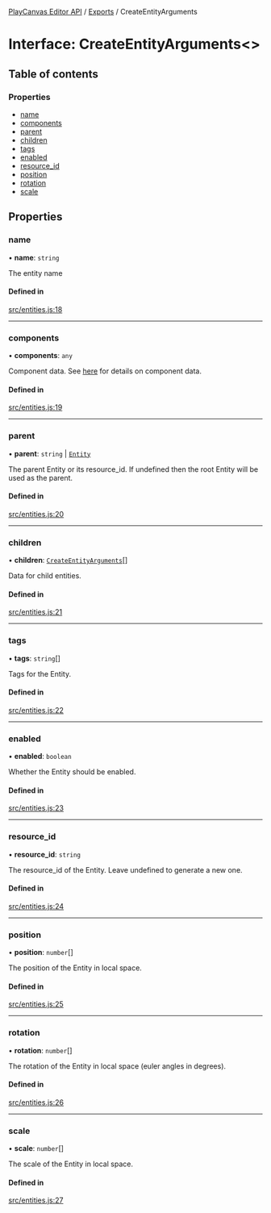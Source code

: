 [PlayCanvas Editor API](../README.md) / [Exports](../modules.md) / CreateEntityArguments

# Interface: CreateEntityArguments<\>

## Table of contents

### Properties

- [name](CreateEntityArguments.md#name)
- [components](CreateEntityArguments.md#components)
- [parent](CreateEntityArguments.md#parent)
- [children](CreateEntityArguments.md#children)
- [tags](CreateEntityArguments.md#tags)
- [enabled](CreateEntityArguments.md#enabled)
- [resource\_id](CreateEntityArguments.md#resource_id)
- [position](CreateEntityArguments.md#position)
- [rotation](CreateEntityArguments.md#rotation)
- [scale](CreateEntityArguments.md#scale)

## Properties

### name

• **name**: `string`

The entity name

#### Defined in

[src/entities.js:18](https://github.com/playcanvas/editor-api/blob/b27c301/src/entities.js#L18)

___

### components

• **components**: `any`

Component data. See [here](EntityProperties.md) for details on component data.

#### Defined in

[src/entities.js:19](https://github.com/playcanvas/editor-api/blob/b27c301/src/entities.js#L19)

___

### parent

• **parent**: `string` \| [`Entity`](../classes/Entity.md)

The parent Entity or its resource_id. If undefined then the root Entity will be used as the parent.

#### Defined in

[src/entities.js:20](https://github.com/playcanvas/editor-api/blob/b27c301/src/entities.js#L20)

___

### children

• **children**: [`CreateEntityArguments`](CreateEntityArguments.md)[]

Data for child entities.

#### Defined in

[src/entities.js:21](https://github.com/playcanvas/editor-api/blob/b27c301/src/entities.js#L21)

___

### tags

• **tags**: `string`[]

Tags for the Entity.

#### Defined in

[src/entities.js:22](https://github.com/playcanvas/editor-api/blob/b27c301/src/entities.js#L22)

___

### enabled

• **enabled**: `boolean`

Whether the Entity should be enabled.

#### Defined in

[src/entities.js:23](https://github.com/playcanvas/editor-api/blob/b27c301/src/entities.js#L23)

___

### resource\_id

• **resource\_id**: `string`

The resource_id of the Entity. Leave undefined to generate a new one.

#### Defined in

[src/entities.js:24](https://github.com/playcanvas/editor-api/blob/b27c301/src/entities.js#L24)

___

### position

• **position**: `number`[]

The position of the Entity in local space.

#### Defined in

[src/entities.js:25](https://github.com/playcanvas/editor-api/blob/b27c301/src/entities.js#L25)

___

### rotation

• **rotation**: `number`[]

The rotation of the Entity in local space (euler angles in degrees).

#### Defined in

[src/entities.js:26](https://github.com/playcanvas/editor-api/blob/b27c301/src/entities.js#L26)

___

### scale

• **scale**: `number`[]

The scale of the Entity in local space.

#### Defined in

[src/entities.js:27](https://github.com/playcanvas/editor-api/blob/b27c301/src/entities.js#L27)

